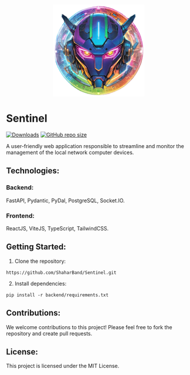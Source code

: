 <div align="center">
  <img src="./logo.png" width="250px" alt="Sentinel Logo" title="Sentinel Logo">
</div>

# Sentinel

[![Downloads](https://img.shields.io/github/downloads/ShaharBand/Sentinel/total.svg)](https://github.com/ShaharBand/Sentinel/releases)
[![GitHub repo size](https://img.shields.io/github/repo-size/ShaharBand/Sentinel.svg)](https://github.com/ShaharBand/Sentinel)

A user-friendly web application responsible to streamline and monitor the management of the local network computer devices.

## Technologies:

### Backend:

FastAPI, Pydantic, PyDal, PostgreSQL, Socket.IO.

### Frontend:

ReactJS, ViteJS, TypeScript, TailwindCSS.

## Getting Started:

1. Clone the repository:

```commandline
https://github.com/ShaharBand/Sentinel.git
```

2. Install dependencies:

```commandline
pip install -r backend/requirements.txt
```

## Contributions:

We welcome contributions to this project! Please feel free to fork the repository and create pull requests.

## License:

This project is licensed under the MIT License.
